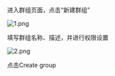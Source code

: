 进入群组页面，点击“新建群组”

![1.png](https://github.com/jdcloudcom/cn/blob/edit/image/codecommit/Group1.png)

填写群组名称、描述，并进行权限设置

![2.png](https://github.com/jdcloudcom/cn/blob/edit/image/codecommit/Group2.png)

点击Create group
